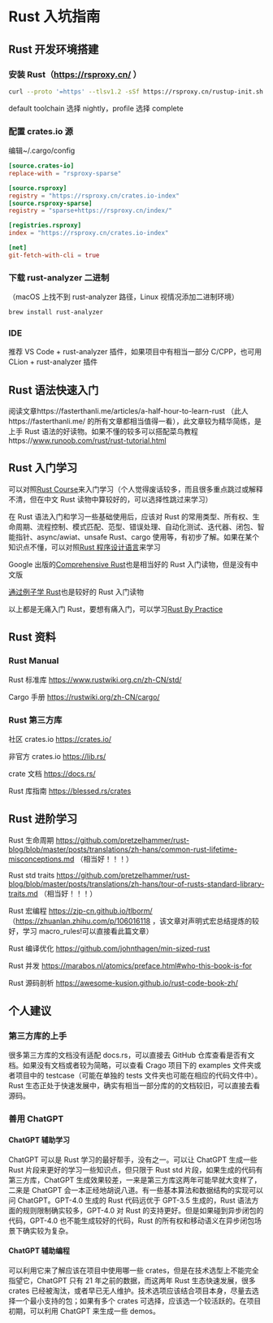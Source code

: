 # Rust 入坑指南

## Rust 开发环境搭建

### 安装 Rust（https://rsproxy.cn/ ）

```sh
curl --proto '=https' --tlsv1.2 -sSf https://rsproxy.cn/rustup-init.sh | sh
```

default toolchain 选择 nightly，profile 选择 complete

### 配置 crates.io 源

编辑~/.cargo/config

```toml
[source.crates-io]
replace-with = "rsproxy-sparse"

[source.rsproxy]
registry = "https://rsproxy.cn/crates.io-index"
[source.rsproxy-sparse]
registry = "sparse+https://rsproxy.cn/index/"

[registries.rsproxy]
index = "https://rsproxy.cn/crates.io-index"

[net]
git-fetch-with-cli = true
```

### 下载 rust-analyzer 二进制

（macOS 上找不到 rust-analyzer 路径，Linux 视情况添加二进制环境）

```sh
brew install rust-analyzer
```

### IDE

推荐 VS Code + rust-analyzer 插件，如果项目中有相当一部分 C/CPP，也可用 CLion + rust-analyzer 插件

## Rust 语法快速入门

阅读文章https://fasterthanli.me/articles/a-half-hour-to-learn-rust （此人https://fasterthanli.me/ 的所有文章都相当值得一看），此文章较为精华简练，是上手 Rust 语法的好读物。如果不懂的较多可以搭配菜鸟教程https://www.runoob.com/rust/rust-tutorial.html

## Rust 入门学习

可以对照[Rust Course](https://course.rs/about-book.html)来入门学习（个人觉得废话较多，而且很多重点跳过或解释不清，但在中文 Rust 读物中算较好的，可以选择性跳过来学习）

在 Rust 语法入门和学习一些基础使用后，应该对 Rust 的常用类型、所有权、生命周期、流程控制、模式匹配、范型、错误处理、自动化测试、迭代器、闭包、智能指针、async/awiat、unsafe Rust、cargo 使用等，有初步了解。如果在某个知识点不懂，可以对照[Rust 程序设计语言](https://www.rustwiki.org.cn/zh-CN/book/)来学习

Google 出版的[Comprehensive Rust](https://google.github.io/comprehensive-rust/)也是相当好的 Rust 入门读物，但是没有中文版

[通过例子学 Rust](https://www.rustwiki.org.cn/zh-CN/rust-by-example/)也是较好的 Rust 入门读物

以上都是无痛入门 Rust，要想有痛入门，可以学习[Rust By Practice](https://zh.practice.rs/why-exercise.html)

## Rust 资料

### Rust Manual

Rust 标准库 https://www.rustwiki.org.cn/zh-CN/std/

Cargo 手册 https://rustwiki.org/zh-CN/cargo/

### Rust 第三方库

社区 crates.io https://crates.io/

非官方 crates.io https://lib.rs/

crate 文档 https://docs.rs/

Rust 库指南 https://blessed.rs/crates

## Rust 进阶学习

Rust 生命周期 https://github.com/pretzelhammer/rust-blog/blob/master/posts/translations/zh-hans/common-rust-lifetime-misconceptions.md （相当好！！！）

Rust std traits https://github.com/pretzelhammer/rust-blog/blob/master/posts/translations/zh-hans/tour-of-rusts-standard-library-traits.md （相当好！！！）

Rust 宏编程 https://zjp-cn.github.io/tlborm/ （https://zhuanlan.zhihu.com/p/106016118 ，该文章对声明式宏总结提炼的较好，学习 macro_rules!可以直接看此篇文章）

Rust 编译优化 https://github.com/johnthagen/min-sized-rust

Rust 并发 https://marabos.nl/atomics/preface.html#who-this-book-is-for

Rust 源码剖析 https://awesome-kusion.github.io/rust-code-book-zh/

## 个人建议

### 第三方库的上手

很多第三方库的文档没有适配 docs.rs，可以直接去 GitHub 仓库查看是否有文档。如果没有文档或者较为简略，可以查看 Crago 项目下的 examples 文件夹或者项目中的 testcase（可能在单独的 tests 文件夹也可能在相应的代码文件中）。Rust 生态正处于快速发展中，确实有相当一部分库的的文档较旧，可以直接去看源码。

### 善用 ChatGPT

#### ChatGPT 辅助学习

ChatGPT 可以是 Rust 学习的最好帮手，没有之一。可以让 ChatGPT 生成一些 Rust 片段来更好的学习一些知识点，但只限于 Rust std 片段，如果生成的代码有第三方库，ChatGPT 生成效果较差，一来是第三方库这两年可能早就大变样了，二来是 ChatGPT 会一本正经地胡说八道。有一些基本算法和数据结构的实现可以问 ChatGPT。GPT-4.0 生成的 Rust 代码远优于 GPT-3.5 生成的，Rust 语法方面的规则限制确实较多，GPT-4.0 对 Rust 的支持更好。但是如果碰到异步闭包的代码，GPT-4.0 也不能生成较好的代码，Rust 的所有权和移动语义在异步闭包场景下确实较为复杂。

#### ChatGPT 辅助编程

可以利用它来了解应该在项目中使用哪一些 crates，但是在技术选型上不能完全指望它，ChatGPT 只有 21 年之前的数据，而这两年 Rust 生态快速发展，很多 crates 已经被淘汰，或者早已无人维护。技术选项应该结合项目本身，尽量去选择一个最小支持的包；如果有多个 crates 可选择，应该选一个较活跃的。在项目初期，可以利用 ChatGPT 来生成一些 demos。
